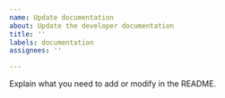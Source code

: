 ```yaml
---
name: Update documentation
about: Update the developer documentation
title: ''
labels: documentation
assignees: ''

---
```


Explain what you need to add or modify in the README.
